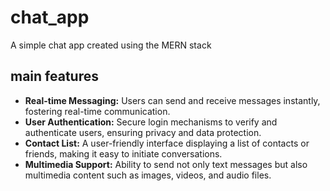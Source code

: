 # chat_app
A simple chat app created using the MERN stack
## main features
- **Real-time Messaging:** Users can send and receive messages instantly, fostering real-time communication.
- **User Authentication:** Secure login mechanisms to verify and authenticate users, ensuring privacy and data protection.
- **Contact List:** A user-friendly interface displaying a list of contacts or friends, making it easy to initiate conversations.
- **Multimedia Support:** Ability to send not only text messages but also multimedia content such as images, videos, and audio files.
